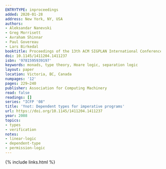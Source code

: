 ```yaml
---
ENTRYTYPE: inproceedings
added: 2020-01-28
address: New York, NY, USA
authors:
- Aleksandar Nanevski
- Greg Morrisett
- Avraham Shinnar
- Paul Govereau
- Lars Birkedal
booktitle: Proceedings of the 13th ACM SIGPLAN International Conference on Functional Programming
doi: 10.1145/1411204.1411237
isbn: '9781595939197'
keywords: monads, type theory, Hoare logic, separation logic
layout: paper
location: Victoria, BC, Canada
numpages: '12'
pages: 229–240
publisher: Association for Computing Machinery
read: false
readings: []
series: "ICFP '08"
title: 'Ynot: Dependent types for imperative programs'
url: https://doi.org/10.1145/1411204.1411237
year: 2008
topics:
- types
- verification
notes:
- linear-logic
- dependent-type
- permission-logic
---
```


{% include links.html %}
